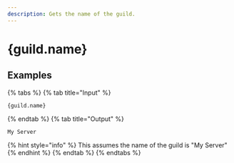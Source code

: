 ```yaml
---
description: Gets the name of the guild.
---
```

# {guild.name}
## Examples
{% tabs %}
{% tab title="Input" %}
```text
{guild.name}
```
{% endtab %}
{% tab title="Output" %}
```text
My Server
```
{% hint style="info" %}
This assumes the name of the guild is "My Server"
{% endhint %}
{% endtab %}
{% endtabs %}
